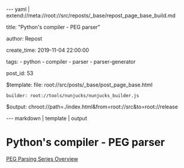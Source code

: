 --- yaml | extend://meta://root://src/reposts/_base/repost_page_base_build.md

title: "Python's compiler - PEG parser"

author: Repost

create_time: 2019-11-04 22:00:00

tags:
    - python
    - compiler
    - parser
    - parser-generator

post_id: 53

$template:
    file: root://src/posts/_base/post_page_base.html

    builder: root://tools/nunjucks/nunjucks_builder.js

$output: chroot://path=./index.html&from=root://src&to=root://release

--- markdown | template | output
# Python's compiler - PEG parser
[PEG Parsing Series Overview](https://medium.com/@gvanrossum_83706/peg-parsing-series-de5d41b2ed60)
